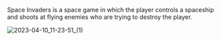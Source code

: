 Space Invaders is a space game in which the player controls a spaceship and shoots at flying enemies who are trying to destroy the player.

![2023-04-10_11-23-51_(1)](https://github.com/yamkin29/Space_Invaders/assets/127436193/78ecdb88-6f46-4af2-a6f6-03e99b515658)
